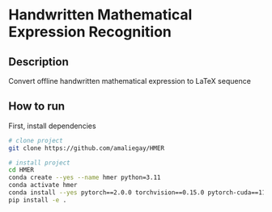 # Handwritten Mathematical Expression Recognition

## Description   
Convert offline handwritten mathematical expression to LaTeX sequence

## How to run   
First, install dependencies   
```bash
# clone project   
git clone https://github.com/amaliegay/HMER

# install project   
cd HMER
conda create --yes --name hmer python=3.11
conda activate hmer
conda install --yes pytorch==2.0.0 torchvision==0.15.0 pytorch-cuda==11.8 --channel pytorch --channel nvidia
pip install -e .
```